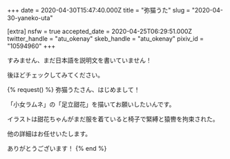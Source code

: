 +++
date = 2020-04-30T15:47:40.000Z
title = "弥猫うた"
slug = "2020-04-30-yaneko-uta"

[extra]
nsfw = true
accepted_date = 2020-04-25T06:29:51.000Z
twitter_handle = "atu_okenay"
skeb_handle = "atu_okenay"
pixiv_id = "10594960"
+++

すみません、まだ日本語を説明文を書いていません！

後ほどチェックしてみてください。

{% request() %}
弥猫うたさん、はじめまして！

「小女ラムネ」の「足立甜花」を描いてお願いしたいんです。

イラストは甜花ちゃんがまだ服を着ていると椅子で緊縛と猿轡を拘束された。

他の詳細はお任せいたします。

ありがとうございます！
{% end %}
